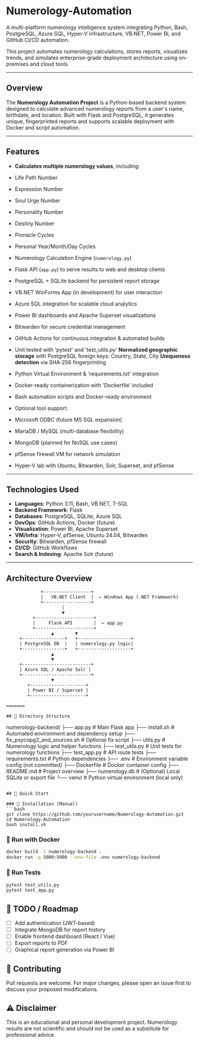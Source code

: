 
# Numerology-Automation

A multi-platform numerology intelligence system integrating Python, Bash, PostgreSQL, Azure SQL, Hyper-V infrastructure, VB.NET, Power BI, and GitHub CI/CD automation.

This project automates numerology calculations, stores reports, visualizes trends, and simulates enterprise-grade deployment architecture using on-premises and cloud tools.

---
## Overview 

The **Numerology Automation Project** is a Python-based backend system designed to calculate advanced numerology reports from a user's name, birthdate, and location. Built with Flask and PostgreSQL, it generates unique, fingerprinted reports and supports scalable deployment with Docker and script automation. 


---
## Features

- **Calculates multiple numerology values**, including:
 - Life Path Number
 - Expression Number
 - Soul Urge Number
 - Personality Number
 - Destiny Number
 - Pinnacle Cycles
 - Personal Year/Month/Day Cycles


- Numerology Calculation Engine (`numerology.py`)
- Flask API (`app.py`) to serve results to web and desktop clients
- PostgreSQL + SQLite backend for persistent report storage
- VB.NET WinForms App (in development) for user interaction
- Azure SQL integration for scalable cloud analytics
- Power BI dashboards and Apache Superset visualizations
- Bitwarden for secure credential management
- GitHub Actions for continuous integration & automated builds
- Unit tested with 'pytest' and 'test_utils.py'
**Normalized geographic storage** with PostgreSQL foreign keys: Country, State, City
**Uniqueness detection** via SHA-256 fingerprinting
- Python Virtual Environment & 'requirements.txt' integration
- Docker-ready containerization with 'Dockerfile' included
- Bash automation scripts and Docker-ready environment
- Optional tool support:
 - Microsoft ODBC (future MS SQL expansion)
 - MariaDB / MySQL (multi-database flexibility)
 - MongoDB (planned for NoSQL use cases) 
- pfSense firewall VM for network simulation
- Hyper-V lab with Ubuntu, Bitwarden, Solr, Superset, and pfSense

---

## Technologies Used

- **Languages**: Python 3.11, Bash, VB.NET, T-SQL
- **Backend Framework**: Flask
- **Databases**: PostgreSQL, SQLite, Azure SQL
- **DevOps**: GitHub Actions, Docker (future)
- **Visualization**: Power BI, Apache Superset
- **VM/Infra**: Hyper-V, pfSense, Ubuntu 24.04, Bitwarden
- **Security**: Bitwarden, pfSense firewall
- **CI/CD**: GitHub Workflows
- **Search & Indexing**: Apache Solr (future) 

---

## Architecture Overview

```plaintext
             +------------------+          
             |   VB.NET Client  |  ← Windows App (.NET Framework)
             +------------------+          
                     |
                     ▼
          +----------------------+
          |     Flask API        |  ← app.py
          +----------------------+
                 ▲        ▼
     +----------------+   +--------------------+
     | PostgreSQL DB  |   | numerology.py logic|
     +----------------+   +--------------------+
                 ▲
                 ▼
     +--------------------------+
     | Azure SQL / Apache Solr |
     +--------------------------+
                 ▼
        +---------------------+
        | Power BI / Superset |
        +---------------------+

=======

## 📁 Directory Structure

```
numerology-backend/
├── app.py                 # Main Flask app
├── install.sh             # Automated environment and dependency setup
├── fix_psycopg2_and_sources.sh # Optional fix script
├── utils.py               # Numerology logic and helper functions
├── test_utils.py          # Unit tests for numerology functions
├── test_app.py            # API route tests
├── requirements.txt       # Python dependencies
├── .env                   # Environment variable config (not committed)
├── Dockerfile             # Docker container config
├── README.md              # Project overview
├── numerology.db          # (Optional) Local SQLite or export file
└── venv/                  # Python virtual environment (local only)
```

## 🚀 Quick Start

### 🔧 Installation (Manual)
```bash
git clone https://github.com/yourusername/Numerology-Automation.git
cd Numerology-Automation
bash install.sh
```

### 🐳 Run with Docker
```bash
docker build -t numerology-backend .
docker run -p 5000:5000 --env-file .env numerology-backend
```

### 🔬 Run Tests
```bash
pytest test_utils.py
pytest test_app.py
```

## 📌 TODO / Roadmap

- [ ] Add authentication (JWT-based)
- [ ] Integrate MongoDB for report history
- [ ] Enable frontend dashboard (React / Vue)
- [ ] Export reports to PDF
- [ ] Graphical report generation via Power BI

## 🤝 Contributing

Pull requests are welcome. For major changes, please open an issue first to discuss your proposed modifications.

## ⚠️ Disclaimer

This is an educational and personal development project. Numerology results are not scientific and should not be used as a substitute for professional advice.

